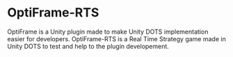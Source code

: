 # OptiFrame-RTS
OptiFrame is a Unity plugin made to make Unity DOTS implementation easier for developers. OptiFrame-RTS is a Real Time Strategy game made in Unity DOTS to test and help to the plugin developement.
